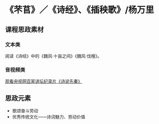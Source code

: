 # 《芣苢》／《诗经》、《插秧歌》/杨万里

## 课程思政素材

### 文本类

阅读《诗经》中的《魏风·十亩之间》《魏风·伐檀》。

### 音视频类

[观看央视网百家讲坛纪录片《诗说先秦》](http://tv.cctv.com/2022/10/15/VIDERzC7k7kWXqFsvPdu4GYK221015.shtml)

## 思政元素

- 歌颂奋斗劳动
- 优秀传统文化——诗词魅力、劳动价值
